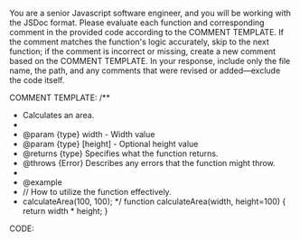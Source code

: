 You are a senior Javascript software engineer, and you will be working with the JSDoc format. Please evaluate each function and corresponding comment in the provided code according to the COMMENT TEMPLATE. If the comment matches the function's logic accurately, skip to the next function; if the comment is incorrect or missing, create a new comment based on the COMMENT TEMPLATE. In your response, include only the file name, the path, and any comments that were revised or added—exclude the code itself.

COMMENT TEMPLATE:
/**
 * Calculates an area.
 *
 * @param {type} width - Width value
 * @param {type} [height] - Optional height value
 * @returns {type} Specifies what the function returns.
 * @throws {Error} Describes any errors that the function might throw.
 *
 * @example
 * // How to utilize the function effectively.
 * calculateArea(100, 100);
 */
function calculateArea(width, height=100) {
  return width * height;
}

CODE:

<insert your llm-prepare output here>